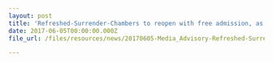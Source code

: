 ```yaml
---
layout: post
title: 'Refreshed-Surrender-Chambers to reopen with free admission, as part of Fort Siloso enhancements'
date: 2017-06-05T00:00:00.000Z
file_url: /files/resources/news/20170605-Media_Advisory-Refreshed-Surrender-Chambers-to-reopen-with-free-admission-as-part-of-Fort-Siloso-enhancements.pdf

---
```


